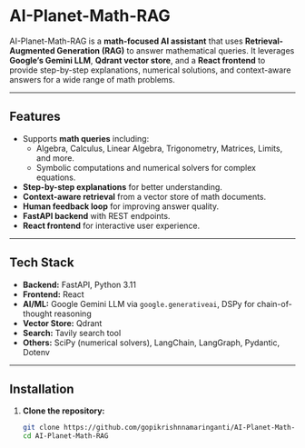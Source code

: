# AI-Planet-Math-RAG

AI-Planet-Math-RAG is a **math-focused AI assistant** that uses **Retrieval-Augmented Generation (RAG)** to answer mathematical queries. It leverages **Google’s Gemini LLM**, **Qdrant vector store**, and a **React frontend** to provide step-by-step explanations, numerical solutions, and context-aware answers for a wide range of math problems.

---

## Features

- Supports **math queries** including:
  - Algebra, Calculus, Linear Algebra, Trigonometry, Matrices, Limits, and more.
  - Symbolic computations and numerical solvers for complex equations.
- **Step-by-step explanations** for better understanding.
- **Context-aware retrieval** from a vector store of math documents.
- **Human feedback loop** for improving answer quality.
- **FastAPI backend** with REST endpoints.
- **React frontend** for interactive user experience.

---

## Tech Stack

- **Backend:** FastAPI, Python 3.11
- **Frontend:** React
- **AI/ML:** Google Gemini LLM via `google.generativeai`, DSPy for chain-of-thought reasoning
- **Vector Store:** Qdrant
- **Search:** Tavily search tool
- **Others:** SciPy (numerical solvers), LangChain, LangGraph, Pydantic, Dotenv

---

## Installation

1. **Clone the repository:**
   ```bash
   git clone https://github.com/gopikrishnnamaringanti/AI-Planet-Math-RAG.git
   cd AI-Planet-Math-RAG
